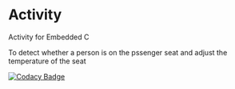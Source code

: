 # Activity
Activity for Embedded C

To detect whether a person is on the pssenger seat and adjust the temperature of the seat

[![Codacy Badge](https://app.codacy.com/project/badge/Grade/352eb043fa6f4336926e7b5389c3e951)](https://www.codacy.com/gh/AnnaroseK/Activity/dashboard?utm_source=github.com&amp;utm_medium=referral&amp;utm_content=AnnaroseK/Activity&amp;utm_campaign=Badge_Grade)
